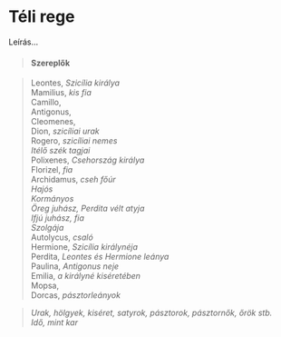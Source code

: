 <!-- ======================================================================
--- Search engine
title:          Téli rege
keywords:       tél, rege, vígjáték
description:    William Shakespeare: Téli rege.
--- Menu system
order:          140
text:           Téli rege
hidden:         false
umbel:          false
--- Page properties
id:             /comedies/the-winters-tale
document:
layout:         layout-2-left
$-left:         play-list
searchable:     true
======================================================================= -->

# Téli rege

Leírás...

>   #### Szereplők
    
>   Leontes, _Szicília királya_  
    Mamilius, _kis fia_  
    Camillo,  
    Antigonus,  
    Cleomenes,  
    Dion, _szicíliai urak_  
    Rogero, _szicíliai nemes_  
    _Itélő szék tagjai_  
    Polixenes, _Csehország királya_  
    Florizel, _fia_  
    Archidamus, _cseh főúr_  
    _Hajós_  
    _Kormányos_  
    _Öreg juhász, Perdita vélt atyja_  
    _Ifjú juhász, fia_  
    _Szolgája_  
    Autolycus, _csaló_  
    Hermione, _Szicília királynéja_  
    Perdita, _Leontes és Hermione leánya_  
    Paulina, _Antigonus neje_  
    Emilia, _a királyné kiséretében_  
    Mopsa,  
    Dorcas, _pásztorleányok_
    
>   _Urak, hölgyek, kiséret, satyrok, pásztorok, pásztornők, őrök stb._  
    _Idő, mint kar_
